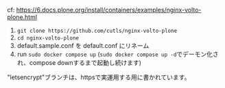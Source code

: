 cf: https://6.docs.plone.org/install/containers/examples/nginx-volto-plone.html

1. `git clone https://github.com/cutls/nginx-volto-plone`
1. `cd nginx-volto-plone`
1. default.sample.conf を default.conf にリネーム
1. run `sudo docker compose up` (`sudo docker compose up -d`でデーモン化され、compose downするまで起動し続けます)

"letsencrypt"ブランチは、httpsで実運用する用に書かれています。